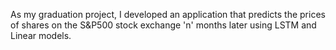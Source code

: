As my graduation project, I developed an application that predicts the prices of shares on the S&P500 stock exchange 
'n' months later using LSTM and Linear models.
